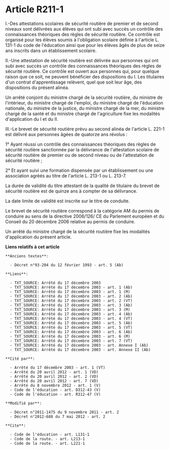 # Article R211-1

I.-Des attestations scolaires de sécurité routière de premier et de second niveaux sont délivrées aux élèves qui ont subi
avec succès un contrôle des connaissances théoriques des règles de sécurité routière. Ce contrôle est organisé pour les
élèves soumis à l'obligation scolaire définie à l'article L. 131-1 du code de l'éducation ainsi que pour les élèves âgés de
plus de seize ans inscrits dans un établissement scolaire. 

II.-Une attestation de sécurité routière est délivrée aux personnes qui ont subi avec succès un contrôle des connaissances
théoriques des règles de sécurité routière. Ce contrôle est ouvert aux personnes qui, pour quelque raison que ce soit, ne
peuvent bénéficier des dispositions du I. Les titulaires d'un contrat d'apprentissage relèvent, quel que soit leur âge, des
dispositions du présent alinéa. 

Un arrêté conjoint du ministre chargé de la sécurité routière, du ministre de l'intérieur, du ministre chargé de l'emploi, du
ministre chargé de l'éducation nationale, du ministre de la justice, du ministre chargé de la mer, du ministre chargé de la
santé et du ministre chargé de l'agriculture fixe les modalités d'application du I et du II. 

III.-Le brevet de sécurité routière prévu au second alinéa de l'article L. 221-1 est délivré aux personnes âgées de quatorze
ans révolus : 

1° Ayant réussi un contrôle des connaissances théoriques des règles de sécurité routière sanctionnée par la délivrance de
l'attestation scolaire de sécurité routière de premier ou de second niveau ou de l'attestation de sécurité routière ; 

2° Et ayant suivi une formation dispensée par un établissement ou une association agréés au titre de l'article L. 213-1 ou L.
213-7. 

La durée de validité du titre attestant de la qualité de titulaire du brevet de sécurité routière est de quinze ans à compter
de sa délivrance. 

La date limite de validité est inscrite sur le titre de conduite. 

Le brevet de sécurité routière correspond à la catégorie AM du permis de conduire au sens de la directive 2006/126/ CE du
Parlement européen et du Conseil du 20 décembre 2006 relative au permis de conduire. 

Un arrêté du ministre chargé de la sécurité routière fixe les modalités d'application du présent article.

**Liens relatifs à cet article**

	**Anciens textes**:

	  - Décret n°93-204 du 12 février 1993 - art. 5 (Ab)

	**Liens**:

	  - TXT_SOURCE: Arrêté du 17 décembre 2003
	  - TXT_SOURCE: Arrêté du 17 décembre 2003 - art. 1 (Ab)
	  - TXT_SOURCE: Arrêté du 17 décembre 2003 - art. 1 (M)
	  - TXT_SOURCE: Arrêté du 17 décembre 2003 - art. 2 (Ab)
	  - TXT_SOURCE: Arrêté du 17 décembre 2003 - art. 2 (VT)
	  - TXT_SOURCE: Arrêté du 17 décembre 2003 - art. 3 (Ab)
	  - TXT_SOURCE: Arrêté du 17 décembre 2003 - art. 3 (M)
	  - TXT_SOURCE: Arrêté du 17 décembre 2003 - art. 4 (Ab)
	  - TXT_SOURCE: Arrêté du 17 décembre 2003 - art. 4 (VT)
	  - TXT_SOURCE: Arrêté du 17 décembre 2003 - art. 5 (Ab)
	  - TXT_SOURCE: Arrêté du 17 décembre 2003 - art. 5 (VT)
	  - TXT_SOURCE: Arrêté du 17 décembre 2003 - art. 6 (Ab)
	  - TXT_SOURCE: Arrêté du 17 décembre 2003 - art. 6 (M)
	  - TXT_SOURCE: Arrêté du 17 décembre 2003 - art. 7 (VT)
	  - TXT_SOURCE: Arrêté du 17 décembre 2003 - art. Annexe I (Ab)
	  - TXT_SOURCE: Arrêté du 17 décembre 2003 - art. Annexe II (Ab)

	**Cité par**:

	  - Arrêté du 17 décembre 2003 - art. 1 (VT)
	  - Arrêté du 20 avril 2012 - art. 1 (VD)
	  - Arrêté du 20 avril 2012 - art. 2 (VD)
	  - Arrêté du 20 avril 2012 - art. 7 (VD)
	  - Arrêté du 8 novembre 2012 - art. 1 (V)
	  - Code de l'éducation - art. D312-43 (V)
	  - Code de l'éducation - art. R312-47 (V)

	**Modifié par**:

	  - Décret n°2011-1475 du 9 novembre 2011 - art. 2
	  - Décret n°2012-688 du 7 mai 2012 - art. 2

	**Cite**:

	  - Code de l'éducation - art. L131-1
	  - Code de la route. - art. L213-1
	  - Code de la route. - art. L221-1
